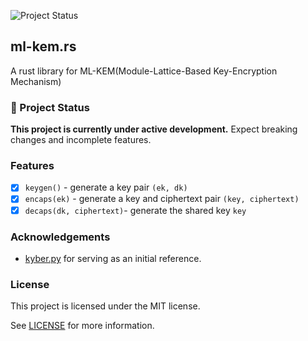 ![Project Status](https://img.shields.io/badge/status-in--development-yellow)

## ml-kem.rs

A rust library for ML-KEM(Module-Lattice-Based Key-Encryption Mechanism)

### 🚧 Project Status

**This project is currently under active development.**  Expect breaking changes and incomplete features.

### Features

- [x] `keygen()` - generate a key pair `(ek, dk)`
- [x] `encaps(ek)` - generate a key and ciphertext pair `(key, ciphertext)`
- [x] `decaps(dk, ciphertext)`- generate the shared key `key`

### Acknowledgements

- [kyber.py](https://github.com/GiacomoPope/kyber-py) for serving as an initial reference.

### License

This project is licensed under the MIT license.

See [LICENSE](/LICENSE) for more information.

